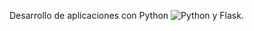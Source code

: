 Desarrollo de aplicaciones con Python ![Python](https://cdn.jsdelivr.net/gh/Readme-Workflows/Readme-Icons@main/icons/) y Flask.
